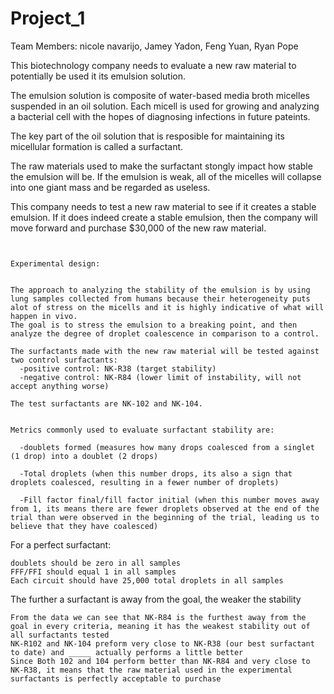 # Project_1

Team Members: nicole navarijo, Jamey Yadon, Feng Yuan, Ryan Pope

This biotechnology company needs to evaluate a new raw material to potentially be used it its emulsion solution. 

The emulsion solution is composite of water-based media broth micelles suspended in an oil solution. Each micell is used for growing and analyzing a bacterial cell with the hopes of diagnosing infections in future pateints.

The key part of the oil solution that is resposible for maintaining its micellular formation is called a surfactant.

The raw materials used to make the surfactant stongly impact how stable the emulsion will be. If the emulsion is weak, all of the micelles will collapse into one giant mass and be regarded as useless. 

This company needs to test a new raw material to see if it creates a stable emulsion. If it does indeed create a stable emulsion, then the company will move forward and purchase $30,000 of the new raw material. 

~~~~~~


Experimental design:


The approach to analyzing the stability of the emulsion is by using lung samples collected from humans because their heterogeneity puts alot of stress on the micells and it is highly indicative of what will happen in vivo.
The goal is to stress the emulsion to a breaking point, and then analyze the degree of droplet coalescence in comparison to a control. 

The surfactants made with the new raw material will be tested against two control surfactants:
  -positive control: NK-R38 (target stability)
  -negative control: NK-R84 (lower limit of instability, will not accept anything worse)

The test surfactants are NK-102 and NK-104.


Metrics commonly used to evaluate surfactant stability are:

  -doublets formed (measures how many drops coalesced from a singlet (1 drop) into a doublet (2 drops)
  
  -Total droplets (when this number drops, its also a sign that droplets coalesced, resulting in a fewer number of droplets)
  
  -Fill factor final/fill factor initial (when this number moves away from 1, its means there are fewer droplets observed at the end of the trial than were observed in the beginning of the trial, leading us to believe that they have coalesced) 
~~~~~~

For a perfect surfactant: 

    doublets should be zero in all samples 
    FFF/FFI should equal 1 in all samples 
    Each circuit should have 25,000 total droplets in all samples 
  
The further a surfactant is away from the goal, the weaker the stability

    From the data we can see that NK-R84 is the furthest away from the goal in every criteria, meaning it has the weakest stability out of all surfactants tested
    NK-R102 and NK-104 preform very close to NK-R38 (our best surfactant to date) and _____ actually performs a little better
    Since Both 102 and 104 perform better than NK-R84 and very close to NK-R38, it means that the raw material used in the experimental surfactants is perfectly acceptable to purchase
